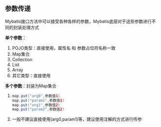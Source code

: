 ## 参数传递



Mybatis接口方法中可以接受各种各样的参数，Mybatis底层对于这些参数进行不同的封装处理方式

**单个参数**：

1. POJO类型：直接使用，属性名 和 参数占位符名称一致
2. Map集合
3. Collection
4. List
5. Array
6. 其它类型：直接使用

**多个参数**：封装为Map集合

1. ```java
   map.put("arg0",参数值1)
   map.put("param1",参数值1)
   map.put("arg1",参数值2)
   map.put("param2",参数值2)
   ```

2. 一般不建议直接使用(arg0,param1)等，建议使用注解的方式进行传参